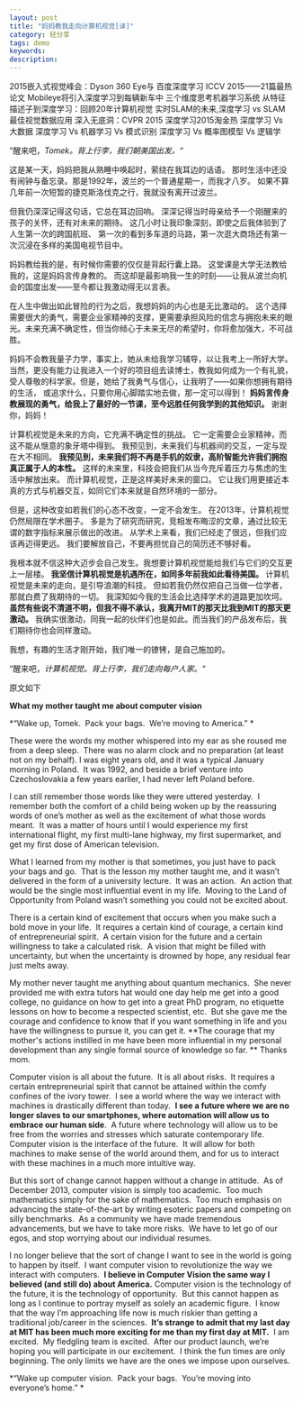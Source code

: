 ```yaml
---
layout: post
title: "妈妈教我走向计算机视觉[译]"
category: 轻分享
tags: demo
keywords: 
description: 
---
```




2015嵌入式视觉峰会：Dyson 360 Eye与 百度深度学习
ICCV 2015——21篇最热论文
Mobileye将引入深度学习到每辆新车中
三个维度思考机器学习系统
从特征描述子到深度学习：回顾20年计算机视觉
实时SLAM的未来,深度学习 vs SLAM
最佳视觉数据应用
深入无底洞：CVPR 2015
深度学习2015淘金热
深度学习 Vs 大数据
深度学习 Vs 机器学习 Vs 模式识别
深度学习 Vs 概率图模型 Vs 逻辑学



“醒来吧，*Tomek。背上行李，我们朝美国出发。“*

这是某一天，妈妈把我从熟睡中唤起时，萦绕在我耳边的话语。
那时生活中还没有闹钟与备忘录。那是1992年，波兰的一个普通星期一，而我才八岁。
如果不算几年前一次短暂的捷克斯洛伐克之行，我就没有离开过波兰。

但我仍深深记得这句话，它总在耳边回响。
深深记得当时母亲给予一个刚醒来的孩子的关怀，还有对未来的期待。
这几小时让我印象深刻，即使之后我体验到了人生第一次的跨国航班、
第一次的看到多车道的马路，第一次逛大商场还有第一次沉浸在多样的美国电视节目中。

妈妈教给我的是，有时候你需要的仅仅是背起行囊上路。
这堂课是大学无法教给我的，这是妈妈言传身教的。
而这却是最影响我一生的时刻——让我从波兰向机会的国度出发——至今都让我激动得无以言表。

在人生中做出如此冒险的行为之后，我想妈妈的内心也是无比激动的。
这个选择需要很大的勇气，需要企业家精神的支撑，更需要承担风险的信念与拥抱未来的眼光。未来充满不确定性，但当你倾心于未来无尽的希望时，你将愈加强大，不可战胜。

妈妈不会教我量子力学，事实上，她从未给我学习辅导，以让我考上一所好大学。
当然，更没有能力让我进入一个好的项目组去读博士，教我如何成为一个有礼貌，
受人尊敬的科学家。但是，她给了我勇气与信心，让我明了——如果你想拥有期待的生活，
或追求什么，只要你用心脚踏实地去做，那一定可以得到！
**妈妈言传身教展现的勇气，给我上了最好的一节课，至今远胜任何我学到的其他知识。**
谢谢你，妈妈！

计算机视觉是未来的方向，它充满不确定性的挑战。
它一定需要企业家精神，而这不能从惬意的象牙塔中得到。
我预见到，未来我们与机器间的交互，一定与现在大不相同。
**我预见到，未来我们将不再是手机的奴隶，高阶智能允许我们拥抱真正属于人的本性。**
这样的未来里，科技会把我们从当今充斥着压力与焦虑的生活中解放出来。
而计算机视觉，正是这样美好未来的窗口。
它让我们用更接近本真的方式与机器交互，如同它们本来就是自然环境的一部分。

但是，这种改变如若我们的心态不改变，一定不会发生。
在2013年，计算机视觉仍然局限在学术圈子。
多是为了研究而研究，竞相发布晦涩的文章，通过比较无谓的数字指标来展示做出的改进。
从学术上来看，我们已经走了很远，但我们应该再迈得更远。
我们要解放自己，不要再担忧自己的简历还不够好看。

我根本就不信这种大迈步会自己发生。我想要计算机视觉能给我们与它们的交互更上一层楼。
**我坚信计算机视觉是机遇所在，如同多年前我如此看待美国。**
计算机视觉是未来的走向，是引导浪潮的科技。
但如若我仍然仅把自己当做一位学者，那就白费了我期待的一切。
我深知如今我的生活会比选择学术的道路更加坎坷。
**虽然有些说不清道不明，但我不得不承认，我离开MIT的那天比我到MIT的那天更激动。**
我确实很激动，同我一起的伙伴们也是如此。而当我们的产品发布后，我们期待你也会同样激动。

我想，有趣的生活才刚开始，我们唯一的镣铐，是自己施加的。

“醒来吧，*计算机视觉。背上行李，我们走向每户人家。“*

原文如下

**What my mother taught me about computer vision**

*“Wake up, Tomek.  Pack your bags.  We’re moving to America.” *

These were the words my mother whispered into my ear as she roused me from a
deep sleep.  There was no alarm clock and no preparation (at least not on my
behalf). I was eight years old, and it was a typical January morning in Poland. 
It was 1992, and beside a brief venture into Czechoslovakia a few years earlier,
I had never left Poland before.

I can still remember those words like they were uttered yesterday.  I remember
both the comfort of a child being woken up by the reassuring words of one’s
mother as well as the excitement of what those words meant.  It was a matter of
hours until I would experience my first international flight, my first
multi-lane highway, my first supermarket, and get my first dose of American
television.

What I learned from my mother is that sometimes, you just have to pack your bags
and go.  That is the lesson my mother taught me, and it wasn’t delivered in the
form of a university lecture.  It was an action.  An action that would be the
single most influential event in my life.  Moving to the Land of Opportunity
from Poland wasn’t something you could not be excited about.

There is a certain kind of excitement that occurs when you make such a bold move
in your life.  It requires a certain kind of courage, a certain kind of
entrepreneurial spirit.  A certain vision for the future and a certain
willingness to take a calculated risk.  A vision that might be filled with
uncertainty, but when the uncertainty is drowned by hope, any residual fear just
melts away.

My mother never taught me anything about quantum mechanics.  She never provided
me with extra tutors hat would one day help me get into a good college, no
guidance on how to get into a great PhD program, no etiquette lessons on how to
become a respected scientist, etc.  But she gave me the courage and confidence
to know that if you want something in life and you have the willingness to
pursue it, you can get it. **The courage that my mother's actions instilled in
me have been more influential in my personal development than any single formal
source of knowledge so far. ** Thanks mom.

Computer vision is all about the future.  It is all about risks.  It requires a
certain entrepreneurial spirit that cannot be attained within the comfy confines
of the ivory tower.  I see a world where the way we interact with machines is
drastically different than today.  **I see a future where we are no longer
slaves to our smartphones, where automation will allow us to embrace our human
side**.  A future where technology will allow us to be free from the worries and
stresses which saturate contemporary life.  Computer vision is the interface of
the future.  It will allow for both machines to make sense of the world around
them, and for us to interact with these machines in a much more intuitive way.

But this sort of change cannot happen without a change in attitude.  As of
December 2013, computer vision is simply too academic.  Too much mathematics
simply for the sake of mathematics.  Too much emphasis on advancing the
state-of-the-art by writing esoteric papers and competing on silly benchmarks. 
As a community we have made tremendous advancements, but we have to take more
risks.  We have to let go of our egos, and stop worrying about our individual
resumes.

I no longer believe that the sort of change I want to see in the world is going
to happen by itself.  I want computer vision to revolutionize the way we
interact with computers.  **I believe in Computer Vision the same way I believed
(and still do) about America.** Computer vision is the technology of the future,
it is the technology of opportunity.  But this cannot happen as long as I
continue to portray myself as solely an academic figure.  I know that the way
I’m approaching life now is much riskier than getting a traditional job/career
in the sciences.  **It’s strange to admit that my last day at MIT has been much
more exciting for me than my first day at MIT.**  I am excited.  My fledgling
team is excited.  After our product launch, we’re hoping you will participate in
our excitement.  I think the fun times are only beginning. The only limits we
have are the ones we impose upon ourselves. 

*“Wake up computer vision.  Pack your bags.  You’re moving into everyone’s
home.” *
